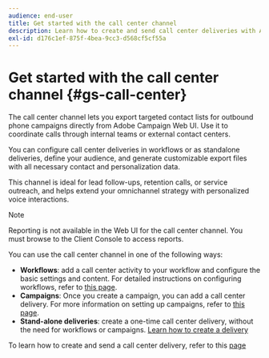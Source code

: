 ```yaml
---
audience: end-user
title: Get started with the call center channel
description: Learn how to create and send call center deliveries with Adobe Campaign Web
exl-id: d176c1ef-875f-4bea-9cc3-d568cf5cf55a
---
```

# Get started with the call center channel {#gs-call-center}

The call center channel lets you export targeted contact lists for outbound phone campaigns directly from Adobe Campaign Web UI. Use it to coordinate calls through internal teams or external contact centers.

You can configure call center deliveries in workflows or as standalone deliveries, define your audience, and generate customizable export files with all necessary contact and personalization data.

This channel is ideal for lead follow-ups, retention calls, or service outreach, and helps extend your omnichannel strategy with personalized voice interactions.

>[!NOTE]
>
>Reporting is not available in the Web UI for the call center channel. You must browse to the Client Console to access reports.

You can use the call center channel in one of the following ways:

* **Workflows**: add a call center activity to your workflow and configure the basic settings and content. For detailed instructions on configuring workflows, refer to [this page](../workflows/gs-workflow-creation.md).
* **Campaigns**: Once you create a campaign, you can add a call center delivery. For more information on setting up campaigns, refer to [this page](../campaigns/gs-campaigns.md).
* **Stand-alone deliveries**: create a one-time call center delivery, without the need for workflows or campaigns. [Learn how to create a delivery](../msg/gs-deliveries.md)

To learn how to create and send a call center delivery, refer to this [page](../call-center/create-call-center.md)
